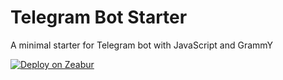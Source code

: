 # Telegram Bot Starter

A minimal starter for Telegram bot with JavaScript and GrammY

[![Deploy on Zeabur](https://zeabur.com/button.svg)](https://zeabur.com/templates/ZBL7VL)
